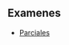 
<html>
<body>
<h2>Examenes</h2>
<ul>
    <li><a href="Parciales">Parciales</a></li>
</ul>
</body>
</html>
